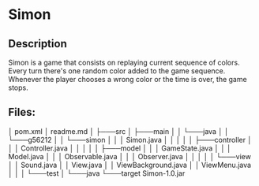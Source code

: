 # Simon

## Description
Simon is a game that consists on replaying current sequence of colors. Every turn there's one random color added to the game sequence. Whenever the player chooses a wrong color or the time is over, the game stops.

## Files:

│   pom.xml
│   readme.md
│
├───src
│   ├───main
│   │   └───java
│   │       └───g56212
│   │           └───simon
│   │               │   Simon.java
│   │               │
│   │               ├───controller
│   │               │       Controller.java
│   │               │
│   │               ├───model
│   │               │       GameState.java
│   │               │       Model.java
│   │               │       Observable.java
│   │               │       Observer.java
│   │               │
│   │               └───view
│   │                       Sound.java
│   │                       View.java
│   │                       ViewBackground.java
│   │                       ViewMenu.java
│   │
│   └───test
│       └───java
└───target
       Simon-1.0.jar
    
    

